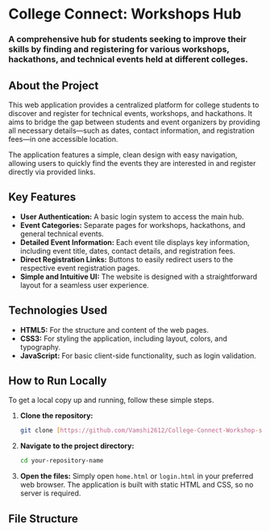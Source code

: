 # College Connect: Workshops Hub

### A comprehensive hub for students seeking to improve their skills by finding and registering for various workshops, hackathons, and technical events held at different colleges.

## About the Project

This web application provides a centralized platform for college students to discover and register for technical events, workshops, and hackathons. It aims to bridge the gap between students and event organizers by providing all necessary details—such as dates, contact information, and registration fees—in one accessible location.

The application features a simple, clean design with easy navigation, allowing users to quickly find the events they are interested in and register directly via provided links.

## Key Features

* **User Authentication:** A basic login system to access the main hub.
* **Event Categories:** Separate pages for workshops, hackathons, and general technical events.
* **Detailed Event Information:** Each event tile displays key information, including event title, dates, contact details, and registration fees.
* **Direct Registration Links:** Buttons to easily redirect users to the respective event registration pages.
* **Simple and Intuitive UI:** The website is designed with a straightforward layout for a seamless user experience.

## Technologies Used

* **HTML5:** For the structure and content of the web pages.
* **CSS3:** For styling the application, including layout, colors, and typography.
* **JavaScript:** For basic client-side functionality, such as login validation.

## How to Run Locally

To get a local copy up and running, follow these simple steps.

1.  **Clone the repository:**
    ```bash
    git clone [https://github.com/Vamshi2612/College-Connect-Workshop-s-Hub.git](https://github.com/your-username/your-repository-name.git)
    ```
2.  **Navigate to the project directory:**
    ```bash
    cd your-repository-name
    ```
3.  **Open the files:** Simply open `home.html` or `login.html` in your preferred web browser. The application is built with static HTML and CSS, so no server is required.

## File Structure

